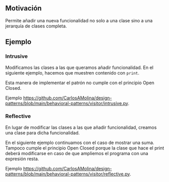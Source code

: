 ## Motivación

Permite añadir una nueva funcionalidad no solo a una clase sino a una jerarquía de clases completa.

## Ejemplo

### Intrusive

Modificamos las clases a las que queramos añadir funcionalidad. En el siguiente ejemplo, hacemos que muestren contenido con `print`.

Esta manera de implementar el patrón no cumple con el principio Open Closed.

Ejemplo <https://github.com/CarlosAMolina/design-patterns/blob/main/behavioral-patterns/visitor/intrusive.py>.

### Reflective

En lugar de modificar las clases a las que añadir funcionalidad, creamos una clase para dicha funcionalidad.

En el siguiente ejemplo continuamos con el caso de mostrar una suma. Tampoco cumple el principio Open Closed porque la clase que hace el print deberá modificarse en caso de que ampliemos el programa con una expresión resta.

Ejemplo <https://github.com/CarlosAMolina/design-patterns/blob/main/behavioral-patterns/visitor/reflective.py>.

